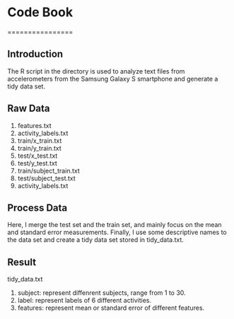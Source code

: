 # Code Book
================

## Introduction
The R script in the directory is used to analyze text files from accelerometers from the Samsung Galaxy S smartphone and generate a tidy data set.

## Raw Data
1. features.txt  
2. activity_labels.txt  
3. train/x_train.txt  
4. train/y_train.txt  
5. test/x_test.txt  
6. test/y_test.txt  
7. train/subject_train.txt  
8. test/subject_test.txt
9. activity_labels.txt

## Process Data
Here, I merge the test set and the train set, and mainly focus on the mean and standard error measurements. Finally, I use some descriptive names to the data set and create a tidy data set stored in tidy_data.txt.

## Result
tidy_data.txt  
1. subject: represent diffenrent subjects, range from 1 to 30.  
2. label: represent labels of 6 different activities.
3. features: represent mean or standard error of different features.


